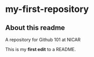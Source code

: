 # my-first-repository

## About this readme
A repository for Github 101 at NICAR

This is my **first edit** to a README.
